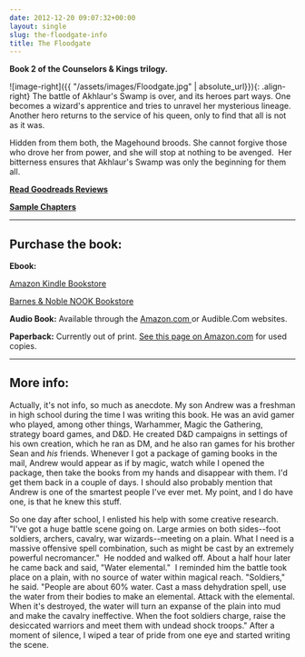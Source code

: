 ```yaml
---
date: 2012-12-20 09:07:32+00:00
layout: single
slug: the-floodgate-info
title: The Floodgate
---
```


**Book 2 of the Counselors & Kings trilogy.**

![image-right]({{ "/assets/images/Floodgate.jpg" | absolute_url}}){: .align-right} The battle of Akhlaur's Swamp is over, and its heroes part ways. One becomes a wizard's apprentice and tries to unravel her mysterious lineage. Another hero returns to the service of his queen, only to find that all is not as it was.

Hidden from them both, the Magehound broods. She cannot forgive those who drove her from power, and she will stop at nothing to be avenged.  Her bitterness ensures that Akhlaur's Swamp was only the beginning for them all.

**[Read Goodreads Reviews](https://www.goodreads.com/book/show/19856.The_Floodgate)**

**[Sample Chapters](http://books.google.com/books?id=5A4HWj6B44QC&printsec=frontcover&dq=Floodgate,+Elaine+Cunningham&hl=en&sa=X&ei=2wTTULOEGeKE2wXjpoC4AQ&ved=0CEAQ6AEwAA)**

***

## Purchase the book:

**Ebook:**

[Amazon Kindle Bookstore](http://www.amazon.com/The-Floodgate-Counselors-Kings-ebook/dp/B005UFN5BQ/ref=pd_sim_kstore_1)

[Barnes & Noble NOOK Bookstore](http://www.barnesandnoble.com/w/forgotten-realms-elaine-cunningham/1103164952?ean=9780786961900)

**Audio Book:** Available through the [Amazon.com ](http://www.amazon.com/The-Floodgate-Forgotten-Realms-Counselors/dp/B00C55MH72/ref=sr_1_6?ie=UTF8&qid=1364996513&sr=8-6&keywords=The+Floodgate%2C+audio+books)or Audible.Com websites.

**Paperback:** Currently out of print. [See this page on Amazon.com](http://www.amazon.com/The-Floodgate-Forgotten-Realms-Counselors/dp/0786918187/ref=tmm_mmp_title_0) for used copies.

***

## More info:

Actually, it's not info, so much as anecdote. My son Andrew was a freshman in high school during the time I was writing this book. He was an avid gamer who played, among other things, Warhammer, Magic the Gathering, strategy board games, and D&D. He created D&D campaigns in settings of his own creation, which he ran as DM, and he also ran games for his brother Sean and _his_ friends. Whenever I got a package of gaming books in the mail, Andrew would appear as if by magic, watch while I opened the package, then take the books from my hands and disappear with them. I'd get them back in a couple of days. I should also probably mention that Andrew is one of the smartest people I've ever met. My point, and I do have one, is that he knew this stuff.

So one day after school, I enlisted his help with some creative research. "I've got a huge battle scene going on. Large armies on both sides--foot soldiers, archers, cavalry, war wizards--meeting on a plain. What I need is a massive offensive spell combination, such as might be cast by an extremely powerful necromancer."  He nodded and walked off. About a half hour later he came back and said, "Water elemental."  I reminded him the battle took place on a plain, with no source of water within magical reach. "Soldiers," he said. "People are about 60% water. Cast a mass dehydration spell, use the water from their bodies to make an elemental. Attack with the elemental. When it's destroyed, the water will turn an expanse of the plain into mud and make the cavalry ineffective. When the foot soldiers charge, raise the desiccated warriors and meet them with undead shock troops." After a moment of silence, I wiped a tear of pride from one eye and started writing the scene.
